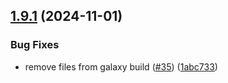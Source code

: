 ## [1.9.1](https://github.com/arpanrec/arpanrec.nebula/compare/1.9.0...1.9.1) (2024-11-01)


### Bug Fixes

* remove files from galaxy build ([#35](https://github.com/arpanrec/arpanrec.nebula/issues/35)) ([1abc733](https://github.com/arpanrec/arpanrec.nebula/commit/1abc73334245fb059488251da8a352c454cdb053))
